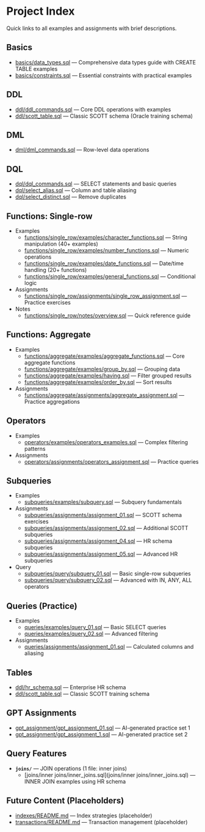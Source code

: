 # Project Index

Quick links to all examples and assignments with brief descriptions.

## Basics

- [basics/data_types.sql](basics/data_types.sql) — Comprehensive data types guide with CREATE TABLE examples
- [basics/constraints.sql](basics/constraints.sql) — Essential constraints with practical examples

## DDL

- [ddl/ddl_commands.sql](ddl/ddl_commands.sql) — Core DDL operations with examples
- [ddl/scott_table.sql](ddl/scott_table.sql) — Classic SCOTT schema (Oracle training schema)

## DML

- [dml/dml_commands.sql](dml/dml_commands.sql) — Row-level data operations

## DQL

- [dql/dql_commands.sql](dql/dql_commands.sql) — SELECT statements and basic queries
- [dql/select_alias.sql](dql/select_alias.sql) — Column and table aliasing
- [dql/select_distinct.sql](dql/select_distinct.sql) — Remove duplicates

## Functions: Single-row

- Examples
  - [functions/single_row/examples/character_functions.sql](functions/single_row/examples/character_functions.sql) — String manipulation (40+ examples)
  - [functions/single_row/examples/number_functions.sql](functions/single_row/examples/number_functions.sql) — Numeric operations
  - [functions/single_row/examples/date_functions.sql](functions/single_row/examples/date_functions.sql) — Date/time handling (20+ functions)
  - [functions/single_row/examples/general_functions.sql](functions/single_row/examples/general_functions.sql) — Conditional logic
- Assignments
  - [functions/single_row/assignments/single_row_assignment.sql](functions/single_row/assignments/single_row_assignment.sql) — Practice exercises
- Notes
  - [functions/single_row/notes/overview.sql](functions/single_row/notes/overview.sql) — Quick reference guide

## Functions: Aggregate

- Examples
  - [functions/aggregate/examples/aggregate_functions.sql](functions/aggregate/examples/aggregate_functions.sql) — Core aggregate functions
  - [functions/aggregate/examples/group_by.sql](functions/aggregate/examples/group_by.sql) — Grouping data
  - [functions/aggregate/examples/having.sql](functions/aggregate/examples/having.sql) — Filter grouped results
  - [functions/aggregate/examples/order_by.sql](functions/aggregate/examples/order_by.sql) — Sort results
- Assignments
  - [functions/aggregate/assignments/aggregate_assignment.sql](functions/aggregate/assignments/aggregate_assignment.sql) — Practice aggregations

## Operators

- Examples
  - [operators/examples/operators_examples.sql](operators/examples/operators_examples.sql) — Complex filtering patterns
- Assignments
  - [operators/assignments/operators_assignment.sql](operators/assignments/operators_assignment.sql) — Practice queries

## Subqueries

- Examples
  - [subqueries/examples/subquery.sql](subqueries/examples/subquery.sql) — Subquery fundamentals
- Assignments
  - [subqueries/assignments/assignment_01.sql](subqueries/assignments/assignment_01.sql) — SCOTT schema exercises
  - [subqueries/assignments/assignment_02.sql](subqueries/assignments/assignment_02.sql) — Additional SCOTT subqueries
  - [subqueries/assignments/assignment_04.sql](subqueries/assignments/assignment_04.sql) — HR schema subqueries
  - [subqueries/assignments/assignment_05.sql](subqueries/assignments/assignment_05.sql) — Advanced HR subqueries
- Query
  - [subqueries/query/subquery_01.sql](subqueries/query/subquery_01.sql) — Basic single-row subqueries
  - [subqueries/query/subquery_02.sql](subqueries/query/subquery_02.sql) — Advanced with IN, ANY, ALL operators

## Queries (Practice)

- Examples
  - [queries/examples/query_01.sql](queries/examples/query_01.sql) — Basic SELECT queries
  - [queries/examples/query_02.sql](queries/examples/query_02.sql) — Advanced filtering
- Assignments
  - [queries/assignments/assignment_01.sql](queries/assignments/assignment_01.sql) — Calculated columns and aliasing

## Tables

- [ddl/hr_schema.sql](ddl/hr_schema.sql) — Enterprise HR schema
- [ddl/scott_table.sql](ddl/scott_table.sql) — Classic SCOTT training schema

## GPT Assignments

- [gpt_assignment/gpt_assignment_01.sql](gpt_assignment/gpt_assignment_01.sql) — AI-generated practice set 1
- [gpt_assignment/gpt_assignment_1.sql](gpt_assignment/gpt_assignment_1.sql) — AI-generated practice set 2

## Query Features

- **`joins/`** — JOIN operations (1 file: inner joins)
  - [joins/inner joins/inner_joins.sql](joins/inner joins/inner_joins.sql) — INNER JOIN examples using HR schema

## Future Content (Placeholders)

- [indexes/README.md](indexes/README.md) — Index strategies (placeholder)
- [transactions/README.md](transactions/README.md) — Transaction management (placeholder)
